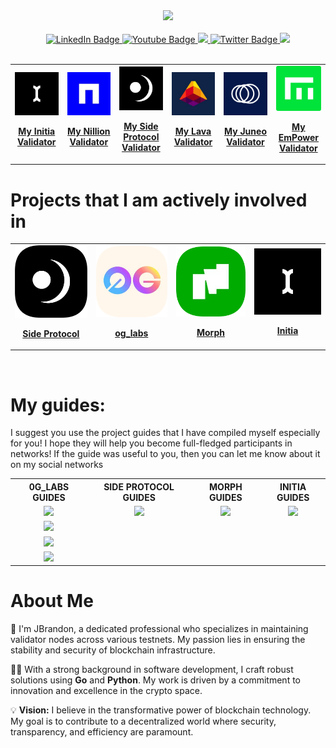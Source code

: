 <div id="header" align="center">
  <img src="https://avatars.githubusercontent.com/u/109657439?v=4" width="150"/>
</div>
<br>
<div id="badges" align="center">
  <a href="https://discord.com/users/961408999411048461">
    <img src="https://img.shields.io/badge/Discord-blue?style=for-the-badge&logo=https%3A%2F%2Fimg.icons8.com%2Fios%2F50%2Fmedium-logo.png&logoColor=white" alt="LinkedIn Badge"/>
  </a>
  <a href="https://medium.com/@James_Brandon">
    <img src="https://img.shields.io/badge/Medium-black?style=for-the-badge&logo=https%3A%2F%2Fimg.icons8.com%2Fios%2F50%2Fmedium-logo.png&logoColor=white" alt="Youtube Badge"/>
  </a>
  <a href="https://keybase.io/jamesbrandon">
    <img src="https://img.shields.io/badge/Keybase-orange?style=for-the-badge&logo=https%3A%2F%2Fimg.icons8.com%2Fios%2F50%2Fmedium-logo.png&logoColor=white">
  </a>
  <a href="https://x.com/JBTGrox">
    <img src="https://img.shields.io/badge/Twitter-blue?style=for-the-badge&logo=twitter&logoColor=white" alt="Twitter Badge"/>
  </a>
  <a href="https://linktr.ee/JBrandon_?utm_source=linktree_admin_share">
    <img src="https://img.shields.io/badge/Linktree-green?style=for-the-badge&logo=https%3A%2F%2Fimg.icons8.com%2Fios%2F50%2Fmedium-logo.png&logoColor=white">
  </a>
</div>
<br>

<table align=center>
  <tr align=center>
    <td align=center>
      <a href="https://scan.testnet.initia.xyz/initiation-1/validators/initvaloper1kuaqagx4qwdsaruapsageu7ngd7964x7wh3d8a">
        <img src="https://github.com/TempGROX/TempGROX/blob/main/src/photos/ayyW6i94_200x200.jpg">
        <p><strong>My Initia Validator</strong></p>
      </a>
    </td>
    <td align=center>
      <a href="https://testnet.ping.pub/nillion/staking/nillionvaloper1rultmpvstxlu6eempv0aqg65dqv5evw0xa0n59">
        <img src="https://github.com/TempGROX/TempGROX/blob/main/src/photos/AdOJJAHw_200x200.jpg">
        <p><strong>My Nillion Validator</strong></p>
      </a>
    </td>
    <td align=center>
      <a href="https://testnet.side.explorers.guru/validator/bcvaloper1sd62r6kexzc0q6wvhpkgtmm6w8xlsrenhra6ea">
        <img src="https://github.com/TempGROX/TempGROX/blob/main/src/photos/images.png" width="200">
        <p><strong>My Side Protocol Validator</strong></p>
      </a>
    </td>
    <td align=center>
      <a href="https://explorer.stavr.tech/Lava-Testnet/staking/lava@valoper1lwyx7akkma0kyejl2tkltw0uekvppez34f6tfq">
        <img src="https://github.com/TempGROX/TempGROX/blob/main/src/photos/l4oqDz8R_200x200.jpg">
        <p><strong>My Lava Validator</strong></p>
      </a>
    </td>
    <td align=center>
      <a href="https://genesis.mcnscan.io/chain/6C1AMjvuSpM2ZYjSYHeVyTmuERwQKRCbqMAxhQybWohv9PdaL">
        <img src="https://github.com/TempGROX/TempGROX/blob/main/src/photos/juneo-200x200.png">
        <p><strong>My Juneo Validator</strong></p>
      </a>
    </td>
    <td align=center>
      <a href="https://testnet.itrocket.net/empower/staking/empowervaloper1s2m4kutdrlggtztl8vvxx249u7zdqnh6sufclx">
        <img src="https://github.com/TempGROX/TempGROX/blob/main/src/photos/empower.png">
        <p><strong>My EmPower Validator</strong></p>
      </a>
    </td>
  </tr>
</table>

<h1>Projects that I am actively involved in</h1>
<table align="center">
  <tr align="center">
    <td align="center" hspace="30">
      <a href="https://side.one/">
        <img src="https://github.com/TempGROX/TempGROX/blob/main/src/photos/rounded-in-photoretrica%20(1).png" width="150">
        <p><strong>Side Protocol</strong></p>
      </a>
    </td>
    <td align="center">
      <a href="https://0g.ai/">
        <img src="https://github.com/TempGROX/TempGROX/blob/main/src/photos/rounded-in-photoretrica.png" width="150">
        <p><strong>og_labs</strong></p>
      </a>
    </td>
    <td align="center">
      <a href="https://www.morphl2.io/">
        <img src="https://github.com/TempGROX/TempGROX/blob/main/src/photos/rounded-in-photoretrica%20(2).png" width="150">
        <p><strong>Morph</strong></p>
      </a>
    </td>
    <td align="center">
      <a href="https://initia.xyz/">
        <img src="https://github.com/TempGROX/TempGROX/blob/main/src/photos/ayyW6i94_200x200.jpg" width="150">
        <p><strong>Initia</strong></p>
      </a>
    </td>
  </tr>
</table>
<br>

<h1>My guides:</h1>
I suggest you use the project guides that I have compiled myself especially for you! I hope they will help you become full-fledged participants in networks! If the guide was useful to you, then you can let me know about it on my social networks

<table align=center>
  <tr align=center>
    <th>0G_LABS GUIDES</th>
    <th>SIDE PROTOCOL GUIDES</th>
    <th>MORPH GUIDES</th>
    <th>INITIA GUIDES</th>
  </tr>
  <tr align=center>
    <td>
      <a href="https://github.com/TempGROX/my_og_validator_guide/blob/main/README.md">
        <img src="https://img.shields.io/badge/0G%20Validator%20Install%20Gude-purple?style=for-the-badge">
      </a>
    </td>
    <td>
      <a href="https://github.com/TempGROX/my_side_protocol_guide/blob/main/README.md">
        <img src="https://img.shields.io/badge/My%20Side%20Protocol%20Guide-black?style=for-the-badge&logo=https%3A%2F%2Fimg.icons8.com%2Fios%2F50%2Fmedium-logo.png&logoColor=white">
      </a>
    </td>
    <td>
      <a href="https://github.com/TempGROX/my_morph_guide/blob/main/README.md">
        <img src="https://img.shields.io/badge/My%20Morph%20guide-green?style=for-the-badge&logo=https%3A%2F%2Fimg.icons8.com%2Fios%2F50%2Fmedium-logo.png&logoColor=white">
      </a>
    </td>
    <td>
      <a>
        <img src="https://img.shields.io/badge/INITIA%20Install%20Gude-black?style=for-the-badge">
      </a>
    </td>
  </tr>
  <tr align=center>
    <td>
      <a>
        <img src="https://img.shields.io/badge/My%20Full%200G%20DA%20Guide-purple?style=for-the-badge">
      </a>
    </td>
    <td></td>
    <td></td>
    <td></td>
  </tr>
  <tr align=center>
    <td>
      <a>
        <img src="https://img.shields.io/badge/0G%20Storage%20Install%20Gude-purple?style=for-the-badge">
      </a>
    </td>
    <td></td>
    <td></td>
    <td></td>
  </tr>
  <tr align=center>
    <td>
      <a>
        <img src="https://img.shields.io/badge/Storage%20KV%20Install%20Gude-purple?style=for-the-badge">
      </a>
    </td>
    <td></td>
    <td></td>
    <td></td>
  </tr>
</table>

<h1>About Me</h1>

🔧 I'm JBrandon, a dedicated professional who specializes in maintaining validator nodes across various testnets. My passion lies in ensuring the stability and security of blockchain infrastructure.

👨‍💻 With a strong background in software development, I craft robust solutions using **Go** and **Python**. My work is driven by a commitment to innovation and excellence in the crypto space.

💡 **Vision:**
I believe in the transformative power of blockchain technology. My goal is to contribute to a decentralized world where security, transparency, and efficiency are paramount.
